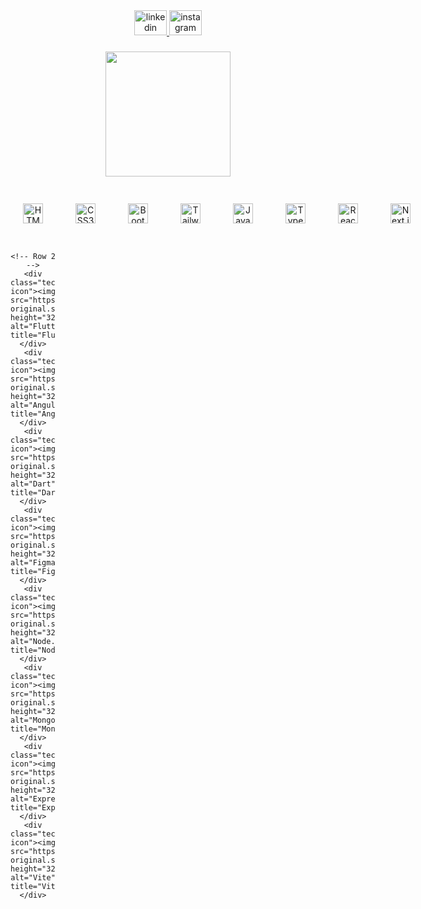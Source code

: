 <div align="center">
  <a href="https://www.linkedin.com/in/your-linkedin-id/" target="_blank">
    <img src="https://raw.githubusercontent.com/maurodesouza/profile-readme-generator/master/src/assets/icons/social/linkedin/default.svg" width="52" height="40" alt="linkedin logo" />
  </a>
  <a href="https://www.instagram.com/your-instagram-username/" target="_blank">
    <img src="https://raw.githubusercontent.com/maurodesouza/profile-readme-generator/master/src/assets/icons/social/instagram/default.svg" width="52" height="40" alt="instagram logo" />
  </a>
</div>

###

<div align="center">
  <img height="200" src="https://media.giphy.com/media/JIX9t2j0ZTN9S/giphy.gif?cid=790b76112o8k5pbwa2luebe3vfpk75h8usowr9uwj1v3ri3o&ep=v1_gifs_search&rid=giphy.gif&ct=g"  />
</div>

###

<div align="center">
  <style>
    .tech-grid {
      display: grid;
      grid-template-columns: repeat(8, 1fr);
      gap: 12px;
      max-width: 800px;
      margin: 0 auto;
    }
    .tech-icon {
      width: 48px;
      height: 48px;
      padding: 12px;
      border-radius: 16px;
      background: rgba(255, 255, 255, 0.05);
      transition: all 0.3s ease;
      display: flex;
      align-items: center;
      justify-content: center;
    }
    .tech-icon:hover {
      background: rgba(255, 255, 255, 0.1);
      transform: translateY(-2px);
    }
    .tech-icon img {
      filter: grayscale(20%);
      transition: filter 0.3s ease;
    }
    .tech-icon:hover img {
      filter: grayscale(0%);
    }
  </style>

  <div class="tech-grid">
    <!-- Row 1 -->
    <div class="tech-icon"><img src="https://cdn.jsdelivr.net/gh/devicons/devicon/icons/html5/html5-original.svg" height="32" alt="HTML5" title="HTML5"/></div>
    <div class="tech-icon"><img src="https://cdn.jsdelivr.net/gh/devicons/devicon/icons/css3/css3-original.svg" height="32" alt="CSS3" title="CSS3"/></div>
    <div class="tech-icon"><img src="https://cdn.jsdelivr.net/gh/devicons/devicon/icons/bootstrap/bootstrap-original.svg" height="32" alt="Bootstrap" title="Bootstrap"/></div>
    <div class="tech-icon"><img src="https://cdn.jsdelivr.net/gh/devicons/devicon/icons/tailwindcss/tailwindcss-original-wordmark.svg" height="32" alt="Tailwind" title="Tailwind CSS"/></div>
    <div class="tech-icon"><img src="https://cdn.jsdelivr.net/gh/devicons/devicon/icons/javascript/javascript-original.svg" height="32" alt="JavaScript" title="JavaScript"/></div>
    <div class="tech-icon"><img src="https://cdn.jsdelivr.net/gh/devicons/devicon/icons/typescript/typescript-original.svg" height="32" alt="TypeScript" title="TypeScript"/></div>
    <div class="tech-icon"><img src="https://cdn.jsdelivr.net/gh/devicons/devicon/icons/react/react-original.svg" height="32" alt="React" title="React"/></div>
    <div class="tech-icon"><img src="https://cdn.jsdelivr.net/gh/devicons/devicon/icons/nextjs/nextjs-original.svg" height="32" alt="Next.js" title="Next.js"/></div>
    
    <!-- Row 2 -->
    <div class="tech-icon"><img src="https://cdn.jsdelivr.net/gh/devicons/devicon/icons/flutter/flutter-original.svg" height="32" alt="Flutter" title="Flutter"/></div>
    <div class="tech-icon"><img src="https://cdn.jsdelivr.net/gh/devicons/devicon/icons/angular/angular-original.svg" height="32" alt="Angular" title="Angular"/></div>
    <div class="tech-icon"><img src="https://cdn.jsdelivr.net/gh/devicons/devicon/icons/dart/dart-original.svg" height="32" alt="Dart" title="Dart"/></div>
    <div class="tech-icon"><img src="https://cdn.jsdelivr.net/gh/devicons/devicon/icons/figma/figma-original.svg" height="32" alt="Figma" title="Figma"/></div>
    <div class="tech-icon"><img src="https://cdn.jsdelivr.net/gh/devicons/devicon/icons/nodejs/nodejs-original.svg" height="32" alt="Node.js" title="Node.js"/></div>
    <div class="tech-icon"><img src="https://cdn.jsdelivr.net/gh/devicons/devicon/icons/mongodb/mongodb-original.svg" height="32" alt="MongoDB" title="MongoDB"/></div>
    <div class="tech-icon"><img src="https://cdn.jsdelivr.net/gh/devicons/devicon/icons/express/express-original.svg" height="32" alt="Express" title="Express"/></div>
    <div class="tech-icon"><img src="https://cdn.jsdelivr.net/gh/devicons/devicon/icons/vitejs/vitejs-original.svg" height="32" alt="Vite" title="Vite"/></div>
  </div>
</div>
